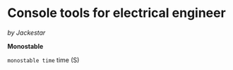 # Console tools for electrical engineer
*by Jackestar*

**Monostable**

```monostable time```
time (S)